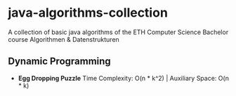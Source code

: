 # java-algorithms-collection
A collection of basic java algorithms of the ETH Computer Science Bachelor course Algorithmen &amp; Datenstrukturen

## Dynamic Programming
* <b>Egg Dropping Puzzle</b> Time Complexity: O(n * k^2) | Auxiliary Space: O(n * k)
